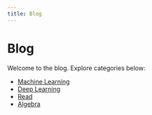 ```yaml
---
title: Blog
---
```


# Blog

Welcome to the blog. Explore categories below:

- [Machine Learning](./machine-learning/)
- [Deep Learning](./deep-learning/)
- [Read](./read/)
- [Algebra](./algebra/)
